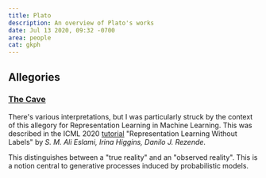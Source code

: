 ```yaml
---
title: Plato
description: An overview of Plato's works
date: Jul 13 2020, 09:32 -0700
area: people
cat: gkph
---
```


## Allegories

### [The Cave](https://en.wikipedia.org/wiki/Allegory_of_the_cave)

There's various interpretations, but I was particularly struck by the context
of this allegory for Representation Learning in Machine Learning. This was
described in the ICML 2020 [tutorial](https://icml.cc/virtual/2020/tutorial/5751)
"Representation Learning Without Labels" by _S. M. Ali Eslami, Irina Higgins, Danilo J. Rezende_.

This distinguishes between a "true reality" and an "observed reality". This is
a notion central to generative processes induced by probabilistic models.
